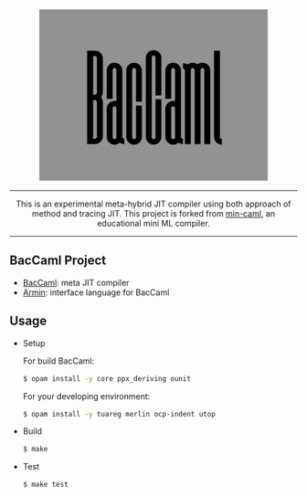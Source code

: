 <div align=center>
<img src="image/baccaml.png" width=400>
</div>

---

<div style="text-align: center;">
This is an experimental meta-hybrid JIT compiler using both approach of method and tracing JIT.
This project is forked from <a href="https://github.com/esumii/min-caml">min-caml</a>, an educational mini ML compiler.
</div>

---

## BacCaml Project

- [BacCaml](https://github.com/prg-titech/baccaml): meta JIT compiler
- [Armin](https://github.com/prg-titech/armin): interface language for BacCaml

## Usage

- Setup

	For build BacCaml:

	```bash
	$ opam install -y core ppx_deriving ounit
	```

	For your developing environment:

	```bash
	$ opam install -y tuareg merlin ocp-indent utop
	```

- Build

	``` bash
	$ make
	```

- Test

	``` bash
	$ make test
	```

